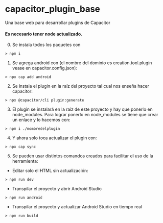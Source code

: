 # capacitor_plugin_base
Una base web para desarrollar plugins de Capacitor

#### Es necesario tener node actualizado.

0) Se instala todos los paquetes con 
```
> npm i
```

1) Se agrega android con (el nombre del dominio es creation.tool.plugin vease en capacitor.config.json): 
```
> npx cap add android
```

2) Se instala el plugin en la raíz del proyecto tal cual nos enseña hacer capacitor:
```
> npx @capacitor/cli plugin:generate
```
3) El plugin se instalará en la raíz de este proyecto y hay que ponerlo en node_modules. Para lograr ponerlo en node_modules se tiene que crear un enlace y lo hacemos con: 
```
> npm i ./nombredelplugin
```
4) Y ahora solo toca actualizar el plugin con:
```
> npx cap sync
```

5) Se pueden usar distintos comandos creados para facilitar el uso de la herramienta:

- Editar solo el HTML sin actualización: 
```
> npm run dev
```

- Transpilar el proyecto y abrir Android Studio
```
> npm run android
```

- Transpilar el proyecto y actualizar Android Studio en tiempo real
```
> npm run build 
```
